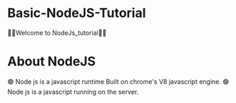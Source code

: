# Basic-NodeJS-Tutorial
💖💖Welcome to NodeJs_tutorial💖💖

   # About NodeJS
  🟢 Node js is a javascript runtime Built on chrome's V8 javascript engine. 
    🟢Node js is a javascript running on the server.
